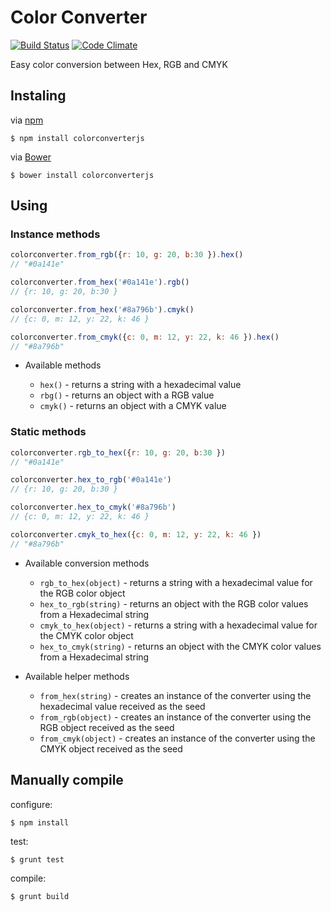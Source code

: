 # Color Converter

[![Build Status](https://travis-ci.org/felipesabino/colorconverter.png?branch=master)](https://travis-ci.org/felipesabino/colorconverter)
[![Code Climate](https://codeclimate.com/github/felipesabino/colorconverter.png)](https://codeclimate.com/github/felipesabino/colorconverter)

Easy color conversion between Hex, RGB and CMYK

## Instaling

via [npm](https://npmjs.org/)
```Shell
$ npm install colorconverterjs
```

via [Bower](http://bower.io/)
```Shell
$ bower install colorconverterjs
```

## Using

### Instance methods

```JavaScript
colorconverter.from_rgb({r: 10, g: 20, b:30 }).hex()
// "#0a141e"

colorconverter.from_hex('#0a141e').rgb()
// {r: 10, g: 20, b:30 }

colorconverter.from_hex('#8a796b').cmyk()
// {c: 0, m: 12, y: 22, k: 46 }

colorconverter.from_cmyk({c: 0, m: 12, y: 22, k: 46 }).hex()
// "#8a796b"
```

- Available methods

  - `hex()` - returns a string with a hexadecimal value
  - `rbg()` - returns an object with a RGB value
  - `cmyk()` - returns an object with a CMYK value

### Static methods

```JavaScript
colorconverter.rgb_to_hex({r: 10, g: 20, b:30 })
// "#0a141e"

colorconverter.hex_to_rgb('#0a141e')
// {r: 10, g: 20, b:30 }

colorconverter.hex_to_cmyk('#8a796b')
// {c: 0, m: 12, y: 22, k: 46 }

colorconverter.cmyk_to_hex({c: 0, m: 12, y: 22, k: 46 })
// "#8a796b"
```

- Available conversion methods

  - `rgb_to_hex(object)` - returns a string with a hexadecimal value for the RGB color object
  - `hex_to_rgb(string)` - returns an object with the RGB color values from a Hexadecimal string
  - `cmyk_to_hex(object)` - returns a string with a hexadecimal value for the CMYK color object
  - `hex_to_cmyk(string)` - returns an object with the CMYK color values from a Hexadecimal string

- Available helper methods

  - `from_hex(string)` - creates an instance of the converter using the hexadecimal value received as the seed
  - `from_rgb(object)` - creates an instance of the converter using the RGB object received as the seed
  - `from_cmyk(object)` - creates an instance of the converter using the CMYK object received as the seed

## Manually compile

configure:
```Shell
$ npm install
```

test:
```Shell
$ grunt test
```

compile:
```Shell
$ grunt build
```

